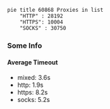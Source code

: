 
```mermaid
pie title 60868 Proxies in list
    "HTTP" : 28192
    "HTTPS": 10004
    "SOCKS" : 30750
```

### Some Info
#### Average Timeout

- mixed: 3.6s
- http: 1.9s
- https: 8.2s
- socks: 5.2s